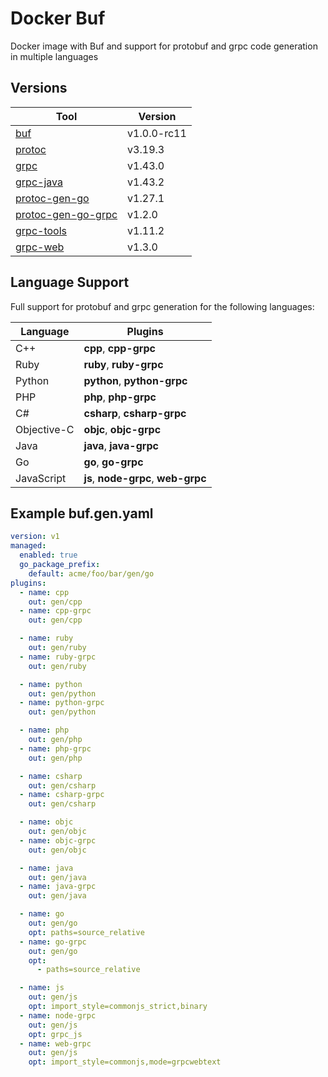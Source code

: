 # Docker Buf

Docker image with Buf and support for protobuf and grpc code generation in multiple languages

## Versions

| Tool | Version |
| - | - |
| [buf](https://github.com/bufbuild/buf) | v1.0.0-rc11 |
| [protoc](https://github.com/protocolbuffers/protobuf) | v3.19.3 |
| [grpc](https://github.com/grpc/grpc) | v1.43.0 |
| [grpc-java](https://github.com/grpc/grpc-java) | v1.43.2 |
| [protoc-gen-go](https://pkg.go.dev/google.golang.org/protobuf/cmd/protoc-gen-go) | v1.27.1 |
| [protoc-gen-go-grpc](https://pkg.go.dev/google.golang.org/grpc/cmd/protoc-gen-go-grpc) | v1.2.0 |
| [grpc-tools](https://www.npmjs.com/package/grpc-tools) | v1.11.2 |
| [grpc-web](https://github.com/grpc/grpc-web) | v1.3.0 |

## Language Support

Full support for protobuf and grpc generation for the following languages:

| Language | Plugins |
| - | - |
| C++ | **cpp**, **cpp-grpc** |
| Ruby | **ruby**, **ruby-grpc** |
| Python | **python**, **python-grpc** |
| PHP | **php**, **php-grpc** |
| C# | **csharp**, **csharp-grpc** |
| Objective-C | **objc**, **objc-grpc** |
| Java | **java**, **java-grpc** |
| Go | **go**, **go-grpc** |
| JavaScript | **js**, **node-grpc**, **web-grpc** |

## Example buf.gen.yaml

```yaml
version: v1
managed:
  enabled: true
  go_package_prefix:
    default: acme/foo/bar/gen/go
plugins:
  - name: cpp
    out: gen/cpp
  - name: cpp-grpc
    out: gen/cpp

  - name: ruby
    out: gen/ruby
  - name: ruby-grpc
    out: gen/ruby

  - name: python
    out: gen/python
  - name: python-grpc
    out: gen/python

  - name: php
    out: gen/php
  - name: php-grpc
    out: gen/php

  - name: csharp
    out: gen/csharp
  - name: csharp-grpc
    out: gen/csharp

  - name: objc
    out: gen/objc
  - name: objc-grpc
    out: gen/objc

  - name: java
    out: gen/java
  - name: java-grpc
    out: gen/java

  - name: go
    out: gen/go
    opt: paths=source_relative
  - name: go-grpc
    out: gen/go
    opt:
      - paths=source_relative

  - name: js
    out: gen/js
    opt: import_style=commonjs_strict,binary
  - name: node-grpc
    out: gen/js
    opt: grpc_js
  - name: web-grpc
    out: gen/js
    opt: import_style=commonjs,mode=grpcwebtext
```
